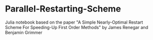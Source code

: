 # Parallel-Restarting-Scheme
Julia notebook based on the paper "A Simple Nearly-Optimal Restart Scheme For Speeding-Up First Order Methods" by James Renegar and Benjamin Grimmer
